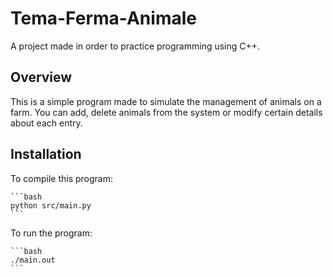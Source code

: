 
# Tema-Ferma-Animale

A project made in order to practice programming using C++.

## Overview

This is a simple program made to simulate the management of animals on a farm.
You can add, delete animals from the system or modify certain details about each entry.

## Installation

To compile this program:

    ```bash
    python src/main.py
    ```

To run the program:

    ```bash
    ./main.out
    ```
